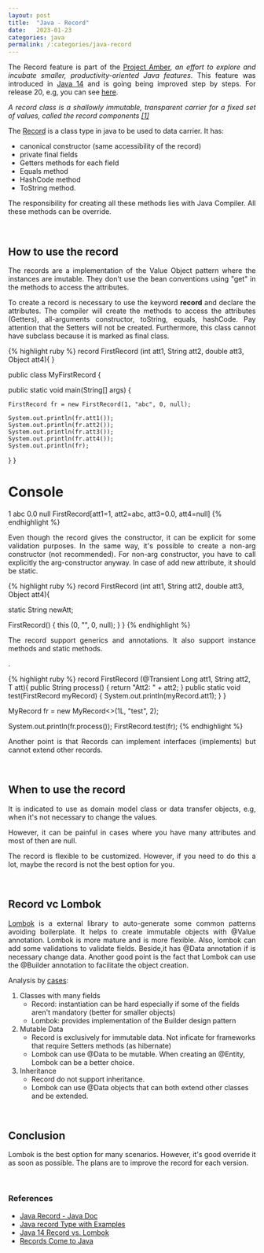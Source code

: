 ```yaml
---
layout: post
title:  "Java - Record"
date:   2023-01-23
categories: java
permalink: /:categories/java-record
---
```


<p style="text-align: justify;">The Record feature is part of the <a href="https://openjdk.org/projects/amber/">Project Amber</a>, <em>an effort to explore and incubate smaller, productivity-oriented Java features</em>. This feature was introduced in <a href="https://docs.oracle.com/en/java/javase/14/language/records.html">Java 14</a> and is going being improved step by steps. For release 20, e.g, you can see <a href="https://openjdk.org/jeps/432">here</a>.</p>

<p style="text-align: justify;"><em>A record class is a shallowly immutable, transparent carrier for a fixed set of values, called the record components <a href="https://docs.oracle.com/en/java/javase/17/docs/api/java.base/java/lang/Record.html">[1]</a></em></p>

<p style="text-align: justify;">The <a href="https://openjdk.org/jeps/395">Record</a> is a class type in java to be used to data carrier. It has:</p>
<ul>
  <li>canonical constructor (same accessibility of the record)</li>
  <li>private final fields</li>
  <li>Getters methods for each field</li>
  <li>Equals method</li>
  <li>HashCode method</li>
  <li>ToString method.</li>
</ul>

<p style="text-align: justify;">The responsibility for creating all these methods lies with Java Compiler. All these methods can be override.</p>

<br/>
<h2>How to use the record</h2>

<p style="text-align: justify;">The records are a implementation of the Value Object pattern where the instances are imutable. They don't use the bean conventions using "get" in the methods to access the attributes.</p>

<p style="text-align: justify;">To create a record is necessary to use the keyword <b>record</b> and declare the attributes. The compiler will create the methods to access the attributes (Getters), all-arguments constructor, toString, equals, hashCode. Pay attention that the Setters will not be created. Furthermore, this class cannot have subclass because it is marked as final class.</p>


{% highlight ruby %}
record FirstRecord (int att1, String att2, double att3, Object att4){
}

public class MyFirstRecord {

  public static void main(String[] args) {

    FirstRecord fr = new FirstRecord(1, "abc", 0, null);

    System.out.println(fr.att1());
    System.out.println(fr.att2());
    System.out.println(fr.att3());
    System.out.println(fr.att4());
    System.out.println(fr);
  }
}

# Console
1
abc
0.0
null
FirstRecord[att1=1, att2=abc, att3=0.0, att4=null]
{% endhighlight %}

<p style="text-align: justify;">Even though the record gives the constructor, it can be explicit for some validation purposes. In the same way, it's possible to create a non-arg constructor (not recommended). For non-arg constructor, you have to call explicitly the arg-constructor anyway. In case of add new attribute, it should be static.</p>

{% highlight ruby %}
record FirstRecord (int att1, String att2, double att3, Object att4){

  static String newAtt;

  FirstRecord() {
    this (0, "", 0, null);
  }
}
{% endhighlight %}

<p style="text-align: justify;"> The record support generics and annotations. It also support instance methods and static methods.</p>.

{% highlight ruby %}
record FirstRecord<T> (@Transient Long att1, String att2, T att){
  public String process() {
    return "Att2: " + att2;
  }
  public static void test(FirstRecord myRecord) {
      System.out.println(myRecord.att1);
  }
}

MyRecord<Integer> fr = new MyRecord<>(1L, "test", 2);

System.out.println(fr.process());
FirstRecord.test(fr);
{% endhighlight %}


<p style="text-align: justify;">Another point is that Records can implement interfaces (implements) but cannot extend other records. </p>


<br/>
<h2>When to use the record</h2>

<p style="text-align: justify;">It is indicated to use as domain model class or data transfer objects, e.g, when it's not necessary to change the values.</p>

<p style="text-align: justify;">However, it can be painful in cases where you have many attributes and most of then are null.</p>

<p style="text-align: justify;">The record is flexible to be customized. However, if you need to do this a lot, maybe the record is not the best option for you.</p>

<br/>
<h2>Record vc Lombok</h2>

<p style="text-align: justify;"><a href="https://projectlombok.org/">Lombok</a> is a external library to auto-generate some common patterns avoiding boilerplate. It helps to create immutable objects with @Value annotation. Lombok is more mature and is more flexible. Also, lombok can add some validations to validate fields. Beside,it has @Data annotation if is necessary change data. Another good point is the fact that Lombok can use the @Builder annotation to facilitate the object creation.</p>

<p>Analysis by <a href="https://www.baeldung.com/java-record-vs-lombok">cases</a>:</p>
<ol>
  <li>Classes with many fields
    <ul>
      <li>Record: instantiation can be hard especially if some of the fields aren't mandatory (better for smaller objects)</li>
      <li>Lombok: provides implementation of the Builder  design pattern</li>
    </ul>
  </li>
  <li>Mutable Data
    <ul>
      <li>Record is exclusively for immutable data. Not inficate for frameworks that require Setters methods (as hibernate)</li>
      <li>Lombok can use @Data to be mutable. When creating an @Entity, Lombok can be a better choice.</li>
    </ul>
  </li>
  <li>Inheritance
    <ul>
      <li>Record do not support inheritance.</li>
      <li>Lombok can use @Data objects that can both extend other classes and be extended.</li>
    </ul>
  </li>
</ol>


<br/>
<h2>Conclusion</h2>

<p style="text-align: justify;">Lombok is the best option for many scenarios. However, it's good override it as soon as possible. The plans are to improve the record for each version.</p>

<br />
<h3>References</h3>
<ul>
  <li><a href="https://docs.oracle.com/en/java/javase/17/docs/api/java.base/java/lang/Record.html">Java Record - Java Doc</a></li>
  <li><a href="https://howtodoinjava.com/java14/java-14-record-type/">Java record Type with Examples</a></li>
  <li><a href="https://www.baeldung.com/java-record-vs-lombok">Java 14 Record vs. Lombok</a></li>
  <li><a href="https://blogs.oracle.com/javamagazine/post/records-come-to-java">Records Come to Java</a></li>
</ul>  
